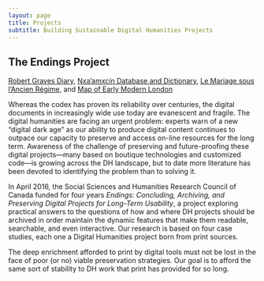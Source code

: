 ```yaml
---
layout: page
title: Projects
subtitle: Building Sustainable Digital Humanities Projects
---
```

## The Endings Project ##

[Robert Graves Diary](http://graves.uvic.ca), [Nxa’amxcín Database and Dictionary](http://tomcat­devel.hcmc.uvic.ca:8080/moses/site/), [L](http://mariage.uvic.ca/)[e Mariage sous l’Ancien Régime](http://mariage.uvic.ca/), and [Map of Early Modern London](https://mapoflondon.uvic.ca) 

Whereas the codex has proven its reliability over centuries, the digital documents in increasingly wide use today are evanescent and fragile. The digital humanities are facing an urgent problem: experts warn of a new “digital dark age” as our ability to produce digital content continues to outpace our capacity to preserve and access on-line resources for the long term. Awareness of the challenge of preserving and future-proofing these digital projects—many based on boutique technologies and customized code—is growing across the DH landscape, but to date more literature has been devoted to identifying the problem than to solving it.

In April 2016, the Social Sciences and Humanities Research Council of Canada funded for four years *Endings: Concluding, Archiving, and Preserving Digital Projects for Long-Term Usability*, a project exploring practical answers to the questions of how and where DH projects should be archived in order maintain the dynamic features that make them readable, searchable, and even interactive. Our research is based on four case studies, each one a Digital Humanities project born from print sources. 

The deep enrichment afforded to print by digital tools must not be lost in the face of poor (or no) viable preservation strategies. Our goal is to afford the same sort of stability to DH work that print has provided for so long.
